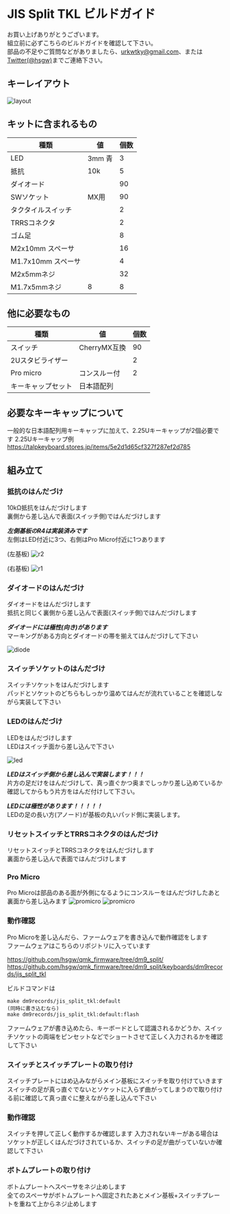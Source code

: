 JIS Split TKL ビルドガイド
=======================

お買い上げありがとうございます。      
組立前に必ずこちらのビルドガイドを確認して下さい。   
部品の不足やご質問などがありましたら、urkwtky@gmail.com、または[Twitter(@hsgw)](https://twitter.com/hsgw)までご連絡下さい。

## キーレイアウト
![layout](img/layout.png)

## キットに含まれるもの

| 種類               | 値     | 個数 |
|--------------------|--------|------|
| LED                | 3mm 青 | 3    |
| 抵抗               | 10k    | 5    |
| ダイオード         |        | 90   |
| SWソケット         | MX用   | 90   |
| タクタイルスイッチ |        | 2    |
| TRRSコネクタ       |        | 2    |
| ゴム足             |       | 8    |
| M2x10mm スペーサ   |        | 16   |
| M1.7x10mm スペーサ |        | 4    |
| M2x5mmネジ         |        | 32   |
| M1.7x5mmネジ       | 8      | 8    |

## 他に必要なもの

| 種類               | 値           | 個数 |
|--------------------|--------------|------|
| スイッチ           |  CherryMX互換 | 90   |
| 2Uスタビライザー   |              | 2    |
| Pro micro          | コンスルー付 | 2    |
| キーキャップセット | 日本語配列   |      |

## 必要なキーキャップについて
一般的な日本語配列用キーキャップに加えて、2.25Uキーキャップが2個必要です
2.25Uキーキャップ例
https://talpkeyboard.stores.jp/items/5e2d1d65cf327f287ef2d785

## 組み立て
### 抵抗のはんだづけ
10kΩ抵抗をはんだづけします   
裏側から差し込んで表面(スイッチ側)ではんだづけします

***左側基板のR4は実装済みです***   
左側はLED付近に3つ、右側はPro Micro付近に1つあります

(左基板)
![r2](img/r2.jpg)

(右基板)
![r1](img/r1.jpg)

### ダイオードのはんだづけ
ダイオードをはんだづけします   
抵抗と同じく裏側から差し込んで表面(スイッチ側)ではんだづけします

***ダイオードには極性(向き)があります***   
マーキングがある方向とダイオードの帯を揃えてはんだづけして下さい

![diode](img/diode.jpg)

### スイッチソケットのはんだづけ
スイッチソケットをはんだづけします   
パッドとソケットのどちらもしっかり温めてはんだが流れていることを確認しながら実装して下さい

### LEDのはんだづけ
LEDをはんだづけします   
LEDはスイッチ面から差し込んで下さい

![led](img/led.jpg)

***LEDはスイッチ側から差し込んで実装します！！！***   
片方の足だけをはんだづけして、真っ直ぐかつ奥までしっかり差し込めているか確認してからもう片方をはんだ付けして下さい。

***LEDには極性があります！！！！！***     
LEDの足の長い方(アノード)が基板の丸いパッド側に実装します。

### リセットスイッチとTRRSコネクタのはんだづけ
リセットスイッチとTRRSコネクタをはんだづけします   
裏面から差し込んで表面ではんだづけします

### Pro Micro
Pro Microは部品のある面が外側になるようにコンスルーをはんだづけしたあと裏面から差し込みます
![promicro](img/promicro1.jpg)
![promicro](img/promicro2.jpg)


### 動作確認
Pro Microを差し込んだら、ファームウェアを書き込んで動作確認をします   
ファームウェアはこちらのリポジトリに入っています

https://github.com/hsgw/qmk_firmware/tree/dm9_split/
https://github.com/hsgw/qmk_firmware/tree/dm9_split/keyboards/dm9records/jis_split_tkl

ビルドコマンドは
```
make dm9records/jis_split_tkl:default
(同時に書き込むなら)
make dm9records/jis_split_tkl:default:flash
```

ファームウェアが書き込めたら、キーボードとして認識されるかどうか、スイッチソケットの両端をピンセットなどでショートさせて正しく入力されるかを確認して下さい

### スイッチとスイッチプレートの取り付け
スイッチプレートにはめ込みながらメイン基板にスイッチを取り付けていきます   
スイッチの足が真っ直ぐでないとソケットに入らず曲がってしまうので取り付ける前に確認して真っ直ぐに整えながら差し込んで下さい

### 動作確認
スイッチを押して正しく動作するか確認します
入力されないキーがある場合はソケットが正しくはんだづけされているか、スイッチの足が曲がっていないか確認して下さい

### ボトムプレートの取り付け
ボトムプレートへスペーサをネジ止めします   
全てのスペーサがボトムプレートへ固定されたあとメイン基板+スイッチプレートを重ねて上からネジ止めします
